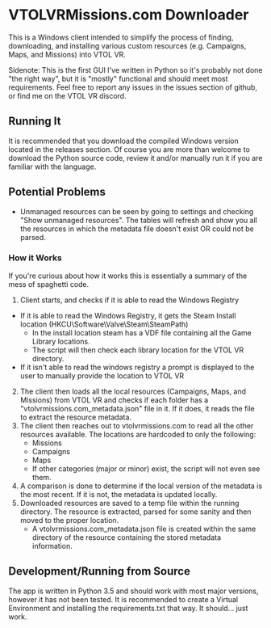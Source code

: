 # VTOLVRMissions.com Downloader
This is a Windows client intended to simplify the process of finding, downloading, and installing various custom resources (e.g. Campaigns, Maps, and Missions) into VTOL VR.

Sidenote: This is the first GUI I've written in Python so it's probably not done "the right way", but it is "mostly" functional and should meet most requirements. Feel free to report any issues in the issues section of github, or find me on the VTOL VR discord.

## Running It
It is recommended that you download the compiled Windows version located in the releases section. Of course you are more than welcome to download the Python source code, review it and/or manually run it if you are familiar with the language.

## Potential Problems
 - Unmanaged resources can be seen by going to settings and checking "Show unmanaged resources". The tables will refresh and show you all the resources in which the metadata file doesn't exist OR could not be parsed.

### How it Works
If you're curious about how it works this is essentially a summary of the mess of spaghetti code.

1. Client starts, and checks if it is able to read the Windows Registry
  - If it is able to read the Windows Registry, it gets the Steam Install location (HKCU\Software\Valve\Steam\SteamPath)
    - In the install location steam has a VDF file containing all the Game Library locations.
    - The script will then check each library location for the VTOL VR directory.
  - If it isn't able to read the windows registry a prompt is displayed to the user to manually provide the location to VTOL VR
2. The client then loads all the local resources (Campaigns, Maps, and Missions) from VTOL VR and checks if each folder has a "vtolvrmissions.com_metadata.json" file in it. If it does, it reads the file to extract the resource metadata.
3. The client then reaches out to vtolvrmissions.com to read all the other resources available. The locations are hardcoded to only the following:
   - Missions
   - Campaigns
   - Maps
   - If other categories (major or minor) exist, the script will not even see them.
4. A comparison is done to determine if the local version of the metadata is the most recent. If it is not, the metadata is updated locally.
5. Downloaded resources are saved to a temp file within the running directory. The resource is extracted, parsed for some sanity and then moved to the proper location.
   - A vtolvrmissions.com_metadata.json file is created within the same directory of the resource containing the stored metadata information.


## Development/Running from Source
The app is written in Python 3.5 and should work with most major versions, however it has not been tested. It is recommended to create a Virtual Environment and installing the requirements.txt that way. It should... just work.

